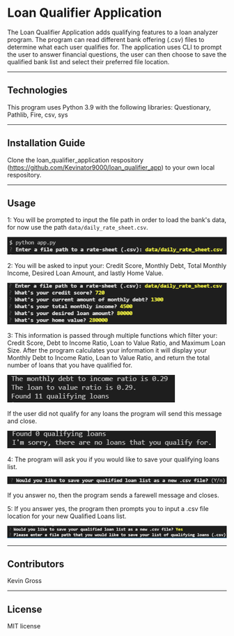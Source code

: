 # Loan Qualifier Application
 
The Loan Qualifier Application adds qualifying features to a loan analyzer program. The program can read different bank offering   (.csv) files to determine what each user qualifies for. The application uses CLI to prompt the user to answer financial questions, the user can then choose to save the qualified bank list and select their preferred file location.

---

## Technologies

This program uses Python 3.9 with the following libraries:
Questionary,
Pathlib,
Fire,
csv,
sys

---

## Installation Guide

Clone the loan_qualifier_application respository (https://github.com/Kevinator9000/loan_qualifier_app) to your own local respository.

---

## Usage
1: You will be prompted to input the file path in order to load the bank's data, for now use the path `data/daily_rate_sheet.csv`.

![](./images/step1.PNG)


2: You will be asked to input your: Credit Score, Monthly Debt, Total Monthly Income, Desired Loan Amount, and lastly Home Value.

![](./images/step2.PNG)


3: This information is passed through multiple functions which filter your: Credit Score, Debt to Income Ratio, Loan to Value Ratio, and Maximum Loan Size. After the program calculates your information it will display your Monthly Debt to Income Ratio, Loan to Value Ratio, and return the total number of loans that you have qualified for.

![](./images/step3.PNG)


If the user did not qualify for any loans the program will send this message and close.

![](./images/notqualified.PNG)


4: The program will ask you if you would like to save your qualifying loans list.

![](./images/save.PNG)

If you answer no, then the program sends a farewell message and closes.


5: If you answer yes, the program then prompts you to input a .csv file location for your new Qualified Loans list.

![](./images/yessave.PNG)

---

## Contributors

Kevin Gross

---

## License

MIT license
